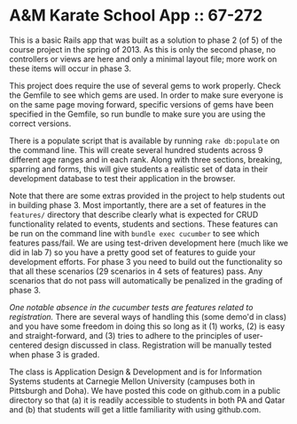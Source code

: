 A&M Karate School App :: 67-272
===
This is a basic Rails app that was built as a solution to phase 2 (of 5) of the course project in the spring of 2013.  As this is only the second phase, no controllers or views are here and only a minimal layout file; more work on these items will occur in phase 3.

This project does require the use of several gems to work properly.  Check the Gemfile to see which gems are used.  In order to make sure everyone is on the same page moving forward, specific versions of gems have been specified in the Gemfile, so run bundle to make sure you are using the correct versions.

There is a populate script that is available by running `rake db:populate` on the command line.  This will create several hundred students across 9 different age ranges and in each rank.  Along with three sections, breaking, sparring and forms, this will give students a realistic set of data in their development database to test their application in the browser.

Note that there are some extras provided in the project to help students out in building phase 3.  Most importantly, there are a set of features in the `features/` directory that describe clearly what is expected for CRUD functionality related to events, students and sections.  These features can be run on the command line with `bundle exec cucumber` to see which features pass/fail.  We are using test-driven development here (much like we did in lab 7) so you have a pretty good set of features to guide your development efforts.  For phase 3 you need to build out the functionality so that all these scenarios (29 scenarios in 4 sets of features) pass. Any scenarios that do not pass will automatically be penalized in the grading of phase 3.

*One notable absence in the cucumber tests are features related to registration.*  There are several ways of handling this (some demo'd in class) and you have some freedom in doing this so long as it (1) works, (2) is easy and straight-forward, and (3) tries to adhere to the principles of user-centered design discussed in class.  Registration will be manually tested when phase 3 is graded.

The class is Application Design & Development and is for Information Systems students at Carnegie Mellon University (campuses both in Pittsburgh and Doha).  We have posted this code on github.com in a public directory so that (a) it is readily accessible to students in both PA and Qatar and (b) that students will get a little familiarity with using github.com.
